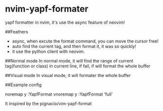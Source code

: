 # nvim-yapf-formater
yapf formatter in nvim, it's use the async feature of neovim!


##Feathers
* async, when excute the format command, you can move the cursor free!
* auto find the current tag, and then format it, it was so quickly!
* it use the python client with neovim.


##Normal mode
In normal mode, it will find the range of current tag(function or class) in current line, if fail, if will format the whole buffer

##Visual mode
In visual mode, it will formater the whole buffer

##Example config

  noremap <leader>y :YapfFormat<CR>
  vnoremap <leader>y :YapfFormat 'full'<CR>
  
It inspired by the pignacio/vim-yapf-format
